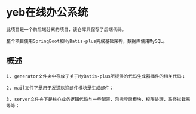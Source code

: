 # yeb在线办公系统
    此项目是一个前后端分离的项目，该仓库只保存了后端代码。
    
    整个项目使用SpringBoot和MyBatis-plus完成基础架构，数据库使用MySQL。

## 概述
    1. generator文件夹中存放了关于MyBatis-plus所提供的代码生成器插件的相关代码；

    2. mail文件下是用于发送欢迎邮件模块是生成邮件；

    3. server文件夹下是核心业务逻辑代码与一些配置，包括登录模块，权限处理，路径拦截器等等；
